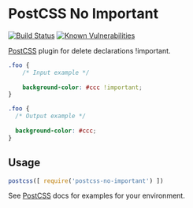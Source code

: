 # PostCSS No Important 
[![Build Status][ci-img]][ci] [![Known Vulnerabilities](https://snyk.io//test/github/DUBANGARCIA/postcss-no-important/badge.svg?targetFile=package.json)](https://snyk.io//test/github/DUBANGARCIA/postcss-no-important?targetFile=package.json)

[PostCSS] plugin for delete declarations !important.

[PostCSS]: https://github.com/postcss/postcss
[ci-img]:  https://travis-ci.org/DUBANGARCIA/postcss-no-important.svg
[ci]:      https://travis-ci.org/DUBANGARCIA/postcss-no-important

```css
.foo {
    /* Input example */
    
    background-color: #ccc !important;
}
```

```css
.foo {
  /* Output example */
  
  background-color: #ccc;
}
```

## Usage

```js
postcss([ require('postcss-no-important') ])
```

See [PostCSS] docs for examples for your environment.
